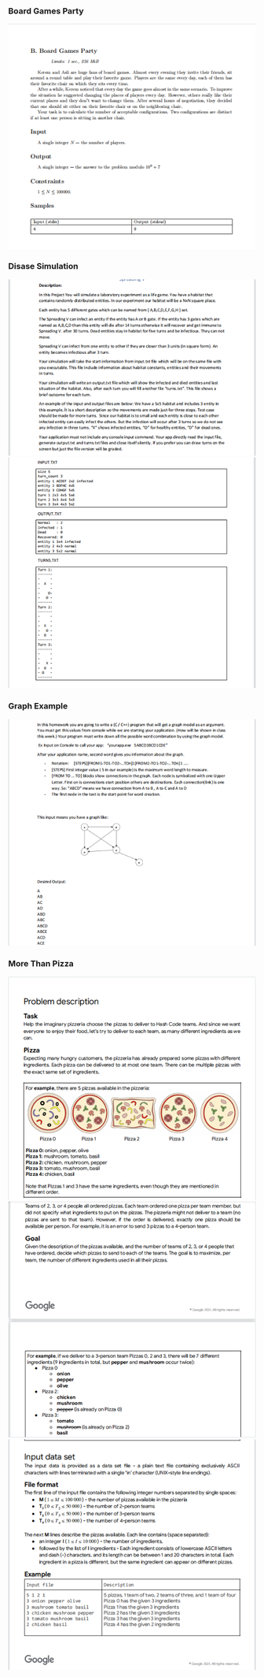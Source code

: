 <p align="center">
  <h3>Board Games Party</h3> 
</p>
<p align="center">
  <img src="https://github.com/ht1625/algorithm_space/blob/master/images/board_game_party.png">
</p>
<p align="center">
  <h3>Disase Simulation</h3> 
</p>
<p align="center">
  <img src="https://github.com/ht1625/algorithm_space/blob/master/images/disase_simulation.png">
  <img src="https://github.com/ht1625/algorithm_space/blob/master/images/disase_simulation2.png">
</p>
<p align="center">
  <h3>Graph Example</h3> 
</p>
<p align="center">
  <img src="https://github.com/ht1625/algorithm_space/blob/master/images/graph_exm.png">
</p>
<p align="center">
  <h3>More Than Pizza</h3> 
</p>
<p align="center">
  <img src="https://github.com/ht1625/algorithm_space/blob/master/images/more_than_pizza1.png">
  <img src="https://github.com/ht1625/algorithm_space/blob/master/images/more_than_pizza2.png">
  <img src="https://github.com/ht1625/algorithm_space/blob/master/images/more_than_pizza3.png">
</p>
